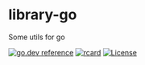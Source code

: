 # library-go
Some utils for go

[![go.dev reference](https://img.shields.io/badge/go.dev-reference-007d9c?logo=go&logoColor=white&style=flat-square)](https://pkg.go.dev/github.com/tickstep/library-go?tab=doc)
[![rcard](https://goreportcard.com/badge/github.com/tickstep/library-go)](https://goreportcard.com/report/github.com/tickstep/library-go)
[![License](https://img.shields.io/badge/License-Apache%202.0-blue.svg)](https://raw.githubusercontent.com/modern-go/concurrent/master/LICENSE)


